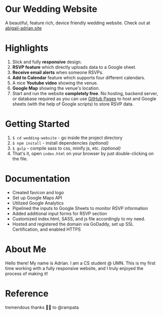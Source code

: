 # Our Wedding Website
A beautiful, feature rich, device friendly wedding website. 
Check out at [abigail-adrian.site](https://abigail-adrian.site)


# Highlights
1. Slick and fully __responsive__ design.
2. __RSVP feature__ which directly uploads data to a Google sheet.
3. __Receive email alerts__ when someone RSVPs.
4. __Add to Calendar__ feature which supports four different calendars.
5. A nice __Youtube video__ showing the venue.
6. __Google Map__ showing the venue's location.
7. Start and run the website __completely free__. No hosting, backend server, or database required as you can use
   [GitHub Pages](https://pages.github.com/) to host and Google sheets (with the help of Google scripts) to store RSVP
   data.

# Getting Started
1. `$ cd wedding-website` - go inside the project directory
2. `$ npm install` - install dependencies _(optional)_
3. `$ gulp` - compile sass to css, minify js, etc. _(optional)_
4. That's it, open `index.html` on your browser by just double-clicking on the file.

# Documentation 
- Created favicon and logo
- Set up Google Maps API 
- Utilized Google Analytics 
- Pipelined the inputs to Google Sheets to monitor RSVP information
- Added additional input forms for RSVP section
- Customized index.html, SASS, and js file accordingly to my need. 
- Hosted and registered the domain via GoDaddy, set up SSL Certification, and enabled HTTPS

# About Me
Hello there! My name is Adrian. I am a CS student @ UMN. This is my first time working with a fully responsive website, and I truly enjoyed the process of making it! 

# Reference
tremendous thanks 🙏🏻 to @rampata
